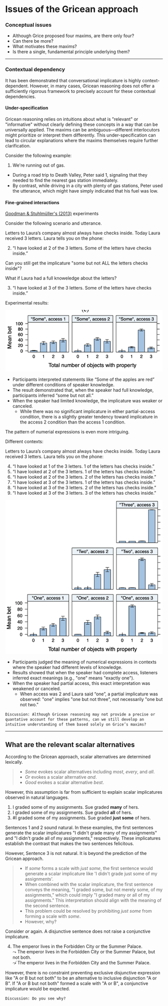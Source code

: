 # Issues of the Gricean approach


### Conceptual issues

- Although Grice proposed four maxims, are there only four?
- Can there be more?
- What motivates these maxims?
- Is there a single, fundamental principle underlying them?  

--- 

### Contextual dependency

It has been demonstrated that conversational implicature is highly context-dependent. However, in many cases, Gricean reasoning does not offer a sufficiently rigorous framework to precisely account for these contextual dependencies. 


#### Under-specification 
Gricean reasoning relies on intuitions about what is "relevant" or "informative" without clearly defining these concepts in a way that can be universally applied. The maxims can be ambiguous—different interlocutors might prioritize or interpret them differently. This under-specification can lead to circular explanations where the maxims themselves require further clarification. 

Consider the following example:

1. We're running out of gas.

- During a road trip to Death Valley, Peter said 1, signaling that they needed to find the nearest gas station immediately. 
- By contrast, while driving in a city with plenty of gas stations, Peter used the utterance, which might have simply indicated that his fuel was low.

#### Fine-grained interactions

[Goodman & Stuhlmüller's (2013)](https://onlinelibrary.wiley.com/doi/full/10.1111/tops.12007) experiments

Consider the following scenario and utterance. 

Letters to Laura’s company almost always have checks inside. Today Laura received 3 letters. Laura tells you on the phone: 

2. “I have looked at 2 of the 3 letters. Some of the letters have checks inside.”

Can you still get the implicature "some but not ALL the letters checks inside"? 

What if Laura had a full knoweledge about the letters? 

3. “I have looked at 3 of the 3 letters. Some of the letters have checks inside.”

Experimental results:

![Alt Text](https://github.com/haozeli-ling/Pragmatics/blob/main/GS_2013_1.png)

- Participants interpreted statements like “Some of the apples are red” under different conditions of speaker knowledge.
- The result demonstrated that, when the speaker had full knowledge, participants inferred “some but not all.”
- When the speaker had limited knowledge, the implicature was weaker or canceled.
  - While there was no significant implicature in either partial-access condition, there is a slightly greater tendency toward implicature in the access 2 condition than the access 1 condition. 

The pattern of numerial expressions is even more intriguing. 

Different contexts:

Letters to Laura’s company almost always have checks inside. Today Laura received 3 letters. Laura tells you on the phone: 

4. “I have looked at 1 of the 3 letters. 1 of the letters has checks inside.”
5. “I have looked at 2 of the 3 letters. 1 of the letters has checks inside.”
6. “I have looked at 2 of the 3 letters. 2 of the letters has checks inside.”
7. “I have looked at 3 of the 3 letters. 1 of the letters has checks inside.”
8. “I have looked at 3 of the 3 letters. 2 of the letters has checks inside.”
9. “I have looked at 3 of the 3 letters. 3 of the letters has checks inside.”

![Alt Text](https://github.com/haozeli-ling/Pragmatics/blob/main/GS_2013_2.png)

- Participants judged the meaning of numerical expressions in contexts where the speaker had different levels of knowledge.
- Results showed that when the speaker had complete access, listeners inferred exact meanings (e.g., "one" means "exactly one").
- When the speaker had partial access, this exact interpretation was weakened or canceled.
  - When access was 2 and Laura said “one”, a partial implicature was observed: "one" implies "one but not three", not necessarily "one but not two."
 
```
Discussion: Although Gricean reasoning may not provide a precise or quantative account for these patterns, can we still develop an intuitive understanding of them based solely on Grice’s maxims? 
``` 

--- 

## What are the relevant scalar alternatives

According to the Gricean approach, scalar alternatives are determined lexically. 

> - *Some* evokes scalar alternatives including *most*, *every*, and *all*.
> - *Or* evokes a scalar alternative *and*.
> - *Good* evokes a scalar alternative *best*.

However, this assumption is far from sufficient to explain scalar implicatures observed in natural languages. 

1. I graded some of my assignments. Sue graded **many** of hers.
2. I graded some of my assignments. Sue graded **all** of hers.
3. #I graded some of my assignments. Sue graded **just some** of hers.  

Sentences 1 and 2 sound natural. In these examples, the first sentences generate the scalar implicatures "I didn't grade many of my assignments" and "I didn't grade all of my assignments," respectively. These implicatures establish the contrast that makes the two sentences felicitous.

However, Sentence 3 is not natural. It is beyond the prediction of the Gricean approach. 

> - If *some* forms a scale with *just some*, the first sentence would generate a scalar implicature like 'I didn't grade just some of my assignments'. <br>
> - When combined with the scalar implicature, the first sentence conveys the meaning, "I graded some, but not merely some, of my assignments," which could imply "I graded many or all of my assignments." This interpretation should align with the meaning of the second sentence.
> - This problem could be resolved by prohibiting *just some* from forming a scale with *some*.
> - However, why?  

Consider *or* again. A disjunctive sentence does not raise a conjunctive implicature. 

4. The emperor lives in the Forbidden City or the Summer Palace. <br>
   $\leadsto$ The emperor lives in the Forbidden City or the Summer Palace, but not both. <br>
   $\not\leadsto$ The emperor lives in the Forbidden City and the Summer Palace.
   
However, there is no constraint preventing exclusive disjunctive expression like "A or B but not both" to be an alternative to inclusive disjunction "A or B". If  "A or B but not both" formed a scale with "A or B", a conjunctive implicature would be expected.  

```
Discussion: Do you see why?
``` 




